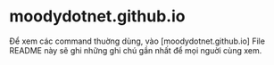 # moodydotnet.github.io

Để xem các command thuờng dùng, vào [moodydotnet.github.io]
File README này sẽ ghi những ghi chú gần nhất để mọi nguời cùng xem.